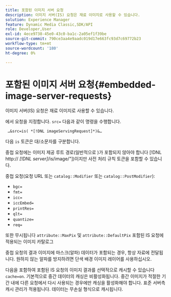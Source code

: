 ```yaml
---
title: 포함된 이미지 서버 요청
description: 이미지 서버(IS) 요청은 재료 이미지로 사용할 수 있습니다.
solution: Experience Manager
feature: Dynamic Media Classic,SDK/API
role: Developer,User
exl-id: 4ece9738-45e0-43c0-ba1c-2a05ef1f39be
source-git-commit: 790ce3aa4e9aadc019d17e663fc93d7c69772b23
workflow-type: tm+mt
source-wordcount: '180'
ht-degree: 0%

---
```


# 포함된 이미지 서버 요청{#embedded-image-server-requests}

이미지 서버(IS) 요청은 재료 이미지로 사용할 수 있습니다.

에서 요청을 지정합니다. `src=` 다음과 같이 명령을 수행합니다.

` …&src=is( *[!DNL imageServingRequest]*)&…`

다음 `is` 토큰은 대/소문자를 구분합니다.

중첩 요청에는 이미지 제공 루트 경로(일반적으로 )가 포함되지 않아야 합니다 [!DNL http:// *[!DNL server]*/is/image/"])이지만 사전 처리 규칙 토큰을 포함할 수 있습니다.

중첩 요청(요청 URL 또는 `catalog::Modifier` 또는 `catalog::PostModifier`):

* `bgc=`
* `fmt=`
* `icc=`
* `iccEmbed=`
* `printRes=`
* `qlt=`
* `quantize=`
* `req=`

또한 무시됩니다 `attribute::MaxPix` 및 `attribute::DefaultPix` 포함된 IS 요청에 적용되는 이미지 카탈로그

중첩 요청의 결과 이미지에 마스크(알파) 데이터가 포함되는 경우, 항상 자료에 전달됩니다. 원하지 않는 알파를 방지하려면 단색 배경 이미지 레이어를 사용하십시오.

다음을 포함하여 포함된 IS 요청의 이미지 결과를 선택적으로 캐시할 수 있습니다 `cache=on`. 기본적으로 중간 데이터의 캐싱은 비활성화됩니다. 중간 이미지가 적절한 기간 내에 다른 요청에서 다시 사용되는 경우에만 캐싱을 활성화해야 합니다. 표준 서버측 캐시 관리가 적용됩니다. 데이터는 무손실 형식으로 캐시됩니다.
